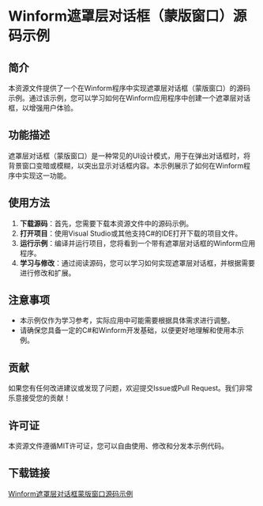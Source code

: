 # Winform遮罩层对话框（蒙版窗口）源码示例

## 简介

本资源文件提供了一个在Winform程序中实现遮罩层对话框（蒙版窗口）的源码示例。通过该示例，您可以学习如何在Winform应用程序中创建一个遮罩层对话框，以增强用户体验。

## 功能描述

遮罩层对话框（蒙版窗口）是一种常见的UI设计模式，用于在弹出对话框时，将背景窗口变暗或模糊，以突出显示对话框内容。本示例展示了如何在Winform程序中实现这一功能。

## 使用方法

1. **下载源码**：首先，您需要下载本资源文件中的源码示例。
2. **打开项目**：使用Visual Studio或其他支持C#的IDE打开下载的项目文件。
3. **运行示例**：编译并运行项目，您将看到一个带有遮罩层对话框的Winform应用程序。
4. **学习与修改**：通过阅读源码，您可以学习如何实现遮罩层对话框，并根据需要进行修改和扩展。

## 注意事项

- 本示例仅作为学习参考，实际应用中可能需要根据具体需求进行调整。
- 请确保您具备一定的C#和Winform开发基础，以便更好地理解和使用本示例。

## 贡献

如果您有任何改进建议或发现了问题，欢迎提交Issue或Pull Request。我们非常乐意接受您的贡献！

## 许可证

本资源文件遵循MIT许可证，您可以自由使用、修改和分发本示例代码。

## 下载链接

[Winform遮罩层对话框蒙版窗口源码示例](https://pan.quark.cn/s/612c9279d6e9)